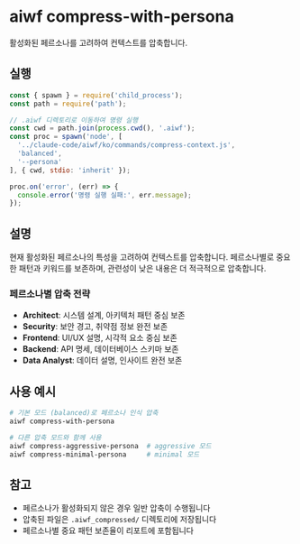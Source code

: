 # aiwf compress-with-persona

활성화된 페르소나를 고려하여 컨텍스트를 압축합니다.

## 실행

```javascript
const { spawn } = require('child_process');
const path = require('path');

// .aiwf 디렉토리로 이동하여 명령 실행
const cwd = path.join(process.cwd(), '.aiwf');
const proc = spawn('node', [
  '../claude-code/aiwf/ko/commands/compress-context.js',
  'balanced',
  '--persona'
], { cwd, stdio: 'inherit' });

proc.on('error', (err) => {
  console.error('명령 실행 실패:', err.message);
});
```

## 설명

현재 활성화된 페르소나의 특성을 고려하여 컨텍스트를 압축합니다. 페르소나별로 중요한 패턴과 키워드를 보존하며, 관련성이 낮은 내용은 더 적극적으로 압축합니다.

### 페르소나별 압축 전략

- **Architect**: 시스템 설계, 아키텍처 패턴 중심 보존
- **Security**: 보안 경고, 취약점 정보 완전 보존
- **Frontend**: UI/UX 설명, 시각적 요소 중심 보존
- **Backend**: API 명세, 데이터베이스 스키마 보존
- **Data Analyst**: 데이터 설명, 인사이트 완전 보존

## 사용 예시

```bash
# 기본 모드 (balanced)로 페르소나 인식 압축
aiwf compress-with-persona

# 다른 압축 모드와 함께 사용
aiwf compress-aggressive-persona  # aggressive 모드
aiwf compress-minimal-persona     # minimal 모드
```

## 참고

- 페르소나가 활성화되지 않은 경우 일반 압축이 수행됩니다
- 압축된 파일은 `.aiwf_compressed/` 디렉토리에 저장됩니다
- 페르소나별 중요 패턴 보존율이 리포트에 포함됩니다